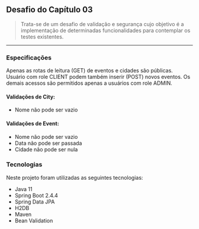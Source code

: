 ## Desafio do Capítulo 03
>Trata-se de um desafio de validação e segurança cujo objetivo é a implementação de determinadas funcionalidades para contemplar os testes existentes. 
---
### Especificações

<p>Apenas as rotas de leitura (GET) de eventos e cidades são públicas. Usuário com role CLIENT podem também inserir (POST) novos eventos. 
Os demais acessos são permitidos apenas a usuários com role ADMIN.</p>

#### Validações de City:

- Nome não pode ser vazio

#### Validações de Event:

- Nome não pode ser vazio
- Data não pode ser passada
- Cidade não pode ser nula

### Tecnologias

<p>Neste projeto foram utilizadas as seguintes tecnologias:</p>

- Java 11
- Spring Boot 2.4.4
- Spring Data JPA
- H2DB
- Maven
- Bean Validation